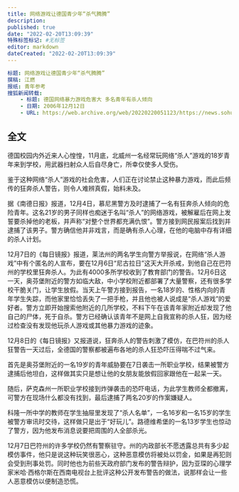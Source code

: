 ```yaml
---
title: 网络游戏让德国青少年“杀气腾腾”
description:
published: true
date: "2022-02-20T13:09:39"
特殊标签标记: #无标签
editor: markdown
dateCreated: "2022-02-20T13:09:39"
---
```


```YAML
标题: 网络游戏让德国青少年“杀气腾腾”
撰稿: 江燃
报纸: 青年参考
搜狐新闻转载:
    - 标题: 德国网络暴力游戏危害大 多名青年有杀人倾向
    - 日期: 2006年12月12日
    - URL: https://web.archive.org/web/20220220051123/https://news.sohu.com/20061212/n246991278.shtml
```

## 全文

德国校园内外近来人心惶惶，11月底，北威州一名经常玩网络“杀人”游戏的18岁青年来到学校，用武器扫射众人后自尽身亡，所幸仅使多人受伤。

鉴于这种网络“杀人”游戏的社会危害，人们正在讨论禁止这种暴力游戏，而此后频传的狂奔杀人警告，则令人难辨真假，始料未及。

据《南德日报》报道，12月4日，慕尼黑警方及时逮捕了一名有狂奔杀人倾向的危险青年。这名21岁的男子同样也痴迷于名叫“杀人”的网络游戏，被解雇后在网上发誓要杀掉他的老板，并声称“对整个世界都充满仇恨”。警方接到网民报案后找到并逮捕了该男子。警方确信他并非戏言，而是确有杀人心理，在他的电脑中存有详细的杀人计划。

12月7日的《每日镜报》报道，莱法州的两名学生向警方举报说，在网络“杀人游戏”中有个匿名的人宣布，要在12月6日“尼古拉日”这天大开杀戒，到他自己在巴符州的学校里狂奔杀人。为此有4000多所学校收到了教育部门的警告。12月6日这一天，奥芬堡附近的警方如临大敌，中小学校附近都部署了大量警察，还有很多学校干脆关门，让学生放假。当天上午警方接到报告，一名18岁的、性格内向的青年学生失踪，而他家里恰恰丢失了一把手枪，并且他也被人说成是“杀人游戏”的爱好者。警方立即开始搜索他附近的几所学校，不料下午在该青年家附近却发现了他自己的尸体，死于自杀。警方已经确认该青年不是网上自我宣称的杀人狂，因为经过检查没有发现他玩杀人游戏或其他暴力游戏的迹象。

12月8日的《每日镜报》又报道说，狂奔杀人的警告刺激了模仿，在巴符州的杀人狂警告一天过后，全德国的警察都被遍布各地的杀人狂恐吓压得喘不过气来。

首先是奥芬堡附近的一名19岁的青年威胁要在7日袭击一所职业学校，结果被警方逮捕后他坦白，这样做其实只是想让他的女朋友能放假回家跟他在一起呆一天。

随后，萨克森州一所职业学校接到炸弹袭击的恐吓电话，为此学生教师全都撤离，可警方在现场什么都没有找到，最后逮捕了两名20岁的作案嫌疑人。

科隆一所中学的教师在学生抽屉里发现了“杀人名单”，一名16岁和一名15岁的学生被警方审讯时交待，这样做只是出于“好玩儿”。路德维希堡的一名13岁学生也惊动了警方，因为他发布消息说要把周围的人全部杀光。

12月7日巴符州的许多学校仍然有警察驻守。州的内政部长不愿透露总共有多少起模仿事件，他只是说这种玩笑很恶心，这种恶意模仿将被处以罚金，如果是再犯则会受到刑事处罚。同时他也为前些天政府部门发布的警告辩护，因为亚琛的心理学家米哈·西格尔斯在西南电视台上批评这种公开发布警告的做法，说那样会让一些人恶意模仿以便制造恐慌。
